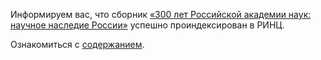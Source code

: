 Информируем вас, что сборник [«300 лет Российской академии наук: научное наследие России»](https://www.elibrary.ru/item.asp?id=78451834) успешно проиндексирован в РИНЦ.

Ознакомиться с [содержанием](https://www.elibrary.ru/item.asp?id=78451834).
